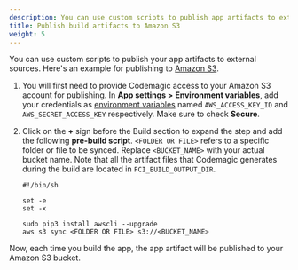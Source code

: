 ```yaml
---
description: You can use custom scripts to publish app artifacts to external services.
title: Publish build artifacts to Amazon S3
weight: 5
---
```


You can use custom scripts to publish your app artifacts to external sources. Here's an example for publishing to [Amazon S3](https://aws.amazon.com/s3/).

1.  You will first need to provide Codemagic access to your Amazon S3 account for publishing. In **App settings >** **Environment variables**, add your credentials as [environment variables](https://docs.codemagic.io/building/environment-variables/) named `AWS_ACCESS_KEY_ID` and `AWS_SECRET_ACCESS_KEY` respectively. Make sure to check **Secure**.
2.  Click on the **+** sign before the Build section to expand the step and add the following **pre-build script**. `<FOLDER OR FILE>` refers to a specific folder or file to be synced. Replace `<BUCKET_NAME>` with your actual bucket name. Note that all the artifact files that Codemagic generates during the build are located in `FCI_BUILD_OUTPUT_DIR`.

        #!/bin/sh

        set -e
        set -x

        sudo pip3 install awscli --upgrade
        aws s3 sync <FOLDER OR FILE> s3://<BUCKET_NAME>

Now, each time you build the app, the app artifact will be published to your Amazon S3 bucket.
